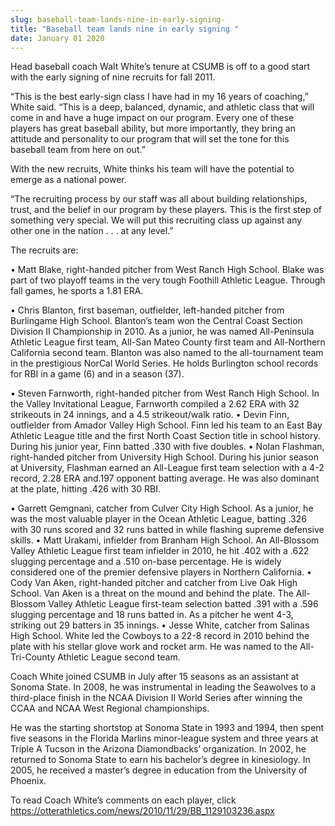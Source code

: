 ```yaml
---
slug: baseball-team-lands-nine-in-early-signing-
title: "Baseball team lands nine in early signing "
date: January 01 2020
---
```


 
<p>
  Head baseball coach Walt White’s tenure at CSUMB is off to a good start with
  the early signing of nine recruits for fall 2011.
</p>
<p>
  “This is the best early-sign class I have had in my 16 years of coaching,”
  White said. “This is a deep, balanced, dynamic, and athletic class that will
  come in and have a huge impact on our program. Every one of these players has
  great baseball ability, but more importantly, they bring an attitude and
  personality to our program that will set the tone for this baseball team from
  here on out.”
</p>
<p>
  With the new recruits, White thinks his team will have the potential to emerge
  as a national power.
</p>
<p>
  “The recruiting process by our staff was all about building relationships,
  trust, and the belief in our program by these players. This is the first step
  of something very special. We will put this recruiting class up against any
  other one in the nation . . . at any level.”
</p>
<p>The recruits are:</p>
<p>
  • Matt Blake, right-handed pitcher from West Ranch High School. Blake was part
  of two playoff teams in the very tough Foothill Athletic League. Through fall
  games, he sports a 1.81 ERA.
</p>
<p>
  • Chris Blanton, first baseman, outfielder, left-handed pitcher from
  Burlingame High School. Blanton’s team won the Central Coast Section Division
  II Championship in 2010. As a junior, he was named All-Peninsula Athletic
  League first team, All-San Mateo County first team and All-Northern California
  second team. Blanton was also named to the all-tournament team in the
  prestigious NorCal World Series. He holds Burlington school records for RBI in
  a game (6) and in a season (37).
</p>
<p>
  • Steven Farnworth, right-handed pitcher from West Ranch High School. In the
  Valley Invitational League, Farnworth compiled a 2.62 ERA with 32 strikeouts
  in 24 innings, and a 4.5 strikeout/walk ratio. • Devin Finn, outfielder from
  Amador Valley High School. Finn led his team to an East Bay Athletic League
  title and the first North Coast Section title in school history. During his
  junior year, Finn batted .330 with five doubles. • Nolan Flashman,
  right-handed pitcher from University High School. During his junior season at
  University, Flashman earned an All-League first team selection with a 4-2
  record, 2.28 ERA and.197 opponent batting average. He was also dominant at the
  plate, hitting .426 with 30 RBI.
</p>
<p>
  • Garrett Gemgnani, catcher from Culver City High School. As a junior, he was
  the most valuable player in the Ocean Athletic League, batting .326 with 30
  runs scored and 32 runs batted in while flashing supreme defensive skills. •
  Matt Urakami, infielder from Branham High School. An All-Blossom Valley
  Athletic League first team infielder in 2010, he hit .402 with a .622 slugging
  percentage and a .510 on-base percentage. He is widely considered one of the
  premier defensive players in Northern California. • Cody Van Aken,
  right-handed pitcher and catcher from Live Oak High School. Van Aken is a
  threat on the mound and behind the plate. The All-Blossom Valley Athletic
  League first-team selection batted .391 with a .596 slugging percentage and 18
  runs batted in. As a pitcher he went 4-3, striking out 29 batters in 35
  innings. • Jesse White, catcher from Salinas High School. White led the
  Cowboys to a 22-8 record in 2010 behind the plate with his stellar glove work
  and rocket arm. He was named to the All-Tri-County Athletic League second
  team.
</p>
<p>
  Coach White joined CSUMB in July after 15 seasons as an assistant at Sonoma
  State. In 2008, he was instrumental in leading the Seawolves to a third-place
  finish in the NCAA Division II World Series after winning the CCAA and NCAA
  West Regional championships.
</p>
<p>
  He was the starting shortstop at Sonoma State in 1993 and 1994, then spent
  five seasons in the Florida Marlins minor-league system and three years at
  Triple A Tucson in the Arizona Diamondbacks’ organization. In 2002, he
  returned to Sonoma State to earn his bachelor’s degree in kinesiology. In
  2005, he received a master’s degree in education from the University of
  Phoenix.
</p>
<p>
  To read Coach White’s comments on each player, click
  <a
    href="https://otterathletics.com/news/2010/11/29/BB_1129103236.aspx"
    title="https://otterathletics.com/news/2010/11/29/BB_1129103236.aspx"
    >https://otterathletics.com/news/2010/11/29/BB_1129103236.aspx</a
  >
</p>
 
